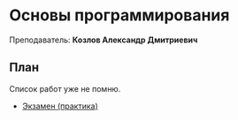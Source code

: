# Основы программирования

Преподаватель: **Козлов Александр Дмитриевич**

## План

Список работ уже не помню.

* [Экзамен (практика)](https://github.com/bestK1ngArthur/IU5/tree/master/Term%201/Basics%20of%20programming/Exam)

